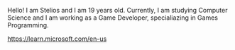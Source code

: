 Hello! I am Stelios and I am 19 years old. Currently, I am studying Computer Science and I am working as a Game Developer, specialiazing in Games Programming.

https://learn.microsoft.com/en-us
